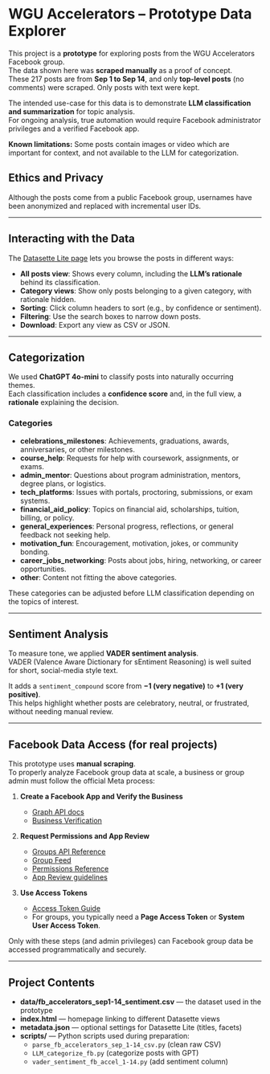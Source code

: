 # WGU Accelerators – Prototype Data Explorer

This project is a **prototype** for exploring posts from the WGU Accelerators Facebook group.  
The data shown here was **scraped manually** as a proof of concept.  
These 217 posts are from **Sep 1 to Sep 14**, and only **top-level posts** (no comments) were scraped. 
Only posts with text were kept.

The intended use-case for this data is to demonstrate **LLM classification and summarization** for topic analysis.  
For ongoing analysis, true automation would require Facebook administrator privileges and a verified Facebook app.

**Known limitations:** Some posts contain images or video which are important for context, and not available to the LLM for categorization.

## Ethics and Privacy

Although the posts come from a public Facebook group, usernames have been anonymized and replaced with incremental user IDs.

---

## Interacting with the Data

The [Datasette Lite page](index.html) lets you browse the posts in different ways:

- **All posts view**: Shows every column, including the **LLM’s rationale** behind its classification.  
- **Category views**: Show only posts belonging to a given category, with rationale hidden.  
- **Sorting**: Click column headers to sort (e.g., by confidence or sentiment).  
- **Filtering**: Use the search boxes to narrow down posts.  
- **Download**: Export any view as CSV or JSON.

---

## Categorization

We used **ChatGPT 4o-mini** to classify posts into naturally occurring themes.  
Each classification includes a **confidence score** and, in the full view, a **rationale** explaining the decision.

### Categories

- **celebrations_milestones**: Achievements, graduations, awards, anniversaries, or other milestones.  
- **course_help**: Requests for help with coursework, assignments, or exams.  
- **admin_mentor**: Questions about program administration, mentors, degree plans, or logistics.  
- **tech_platforms**: Issues with portals, proctoring, submissions, or exam systems.  
- **financial_aid_policy**: Topics on financial aid, scholarships, tuition, billing, or policy.  
- **general_experiences**: Personal progress, reflections, or general feedback not seeking help.  
- **motivation_fun**: Encouragement, motivation, jokes, or community bonding.  
- **career_jobs_networking**: Posts about jobs, hiring, networking, or career opportunities.  
- **other**: Content not fitting the above categories.  

These categories can be adjusted before LLM classification depending on the topics of interest.

---

## Sentiment Analysis

To measure tone, we applied **VADER sentiment analysis**.  
VADER (Valence Aware Dictionary for sEntiment Reasoning) is well suited for short, social-media style text.  

It adds a `sentiment_compound` score from **−1 (very negative)** to **+1 (very positive)**.  
This helps highlight whether posts are celebratory, neutral, or frustrated, without needing manual review.

---

## Facebook Data Access (for real projects)

This prototype uses **manual scraping**.  
To properly analyze Facebook group data at scale, a business or group admin must follow the official Meta process:

1. **Create a Facebook App and Verify the Business**  
   - [Graph API docs](https://developers.facebook.com/docs/graph-api/)  
   - [Business Verification](https://developers.facebook.com/docs/development/verify-your-business)

2. **Request Permissions and App Review**  
   - [Groups API Reference](https://developers.facebook.com/docs/graph-api/reference/group)  
   - [Group Feed](https://developers.facebook.com/docs/graph-api/reference/group/feed/)  
   - [Permissions Reference](https://developers.facebook.com/docs/permissions/reference)  
   - [App Review guidelines](https://developers.facebook.com/docs/app-review/)

3. **Use Access Tokens**  
   - [Access Token Guide](https://developers.facebook.com/docs/facebook-login/access-tokens/)  
   - For groups, you typically need a **Page Access Token** or **System User Access Token**.

Only with these steps (and admin privileges) can Facebook group data be accessed programmatically and securely.

---

## Project Contents

- **data/fb_accelerators_sep1-14_sentiment.csv** — the dataset used in the prototype  
- **index.html** — homepage linking to different Datasette views  
- **metadata.json** — optional settings for Datasette Lite (titles, facets)  
- **scripts/** — Python scripts used during preparation:
  - `parse_fb_accelerators_sep_1-14_csv.py` (clean raw CSV)  
  - `LLM_categorize_fb.py` (categorize posts with GPT)  
  - `vader_sentiment_fb_accel_1-14.py` (add sentiment column)